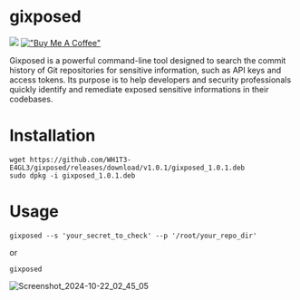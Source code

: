 # gixposed
[![](https://visitcount.itsvg.in/api?id=WH1T3-E4GL3&label=Repository%20Views%20Count&color=0&icon=5&pretty=false)](https://visitcount.itsvg.in)                                                    [!["Buy Me A Coffee"](https://www.buymeacoffee.com/assets/img/custom_images/orange_img.png)](https://buymeacoffee.com/whxitte)


Gixposed is a powerful command-line tool designed to search the commit history of Git repositories for sensitive information, such as API keys and access tokens. Its purpose is to help developers and security professionals quickly identify and remediate exposed sensitive informations in their codebases.

# Installation

    wget https://github.com/WH1T3-E4GL3/gixposed/releases/download/v1.0.1/gixposed_1.0.1.deb
    sudo dpkg -i gixposed_1.0.1.deb

# Usage
    gixposed --s 'your_secret_to_check' --p '/root/your_repo_dir'
or

    gixposed

![Screenshot_2024-10-22_02_45_05](https://github.com/user-attachments/assets/724bfde9-5c4b-4cb6-a57e-640a1f5a68ec)


